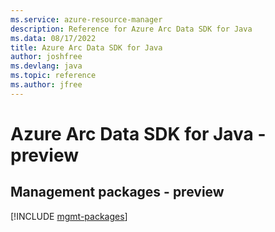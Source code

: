 ```yaml
---
ms.service: azure-resource-manager
description: Reference for Azure Arc Data SDK for Java
ms.data: 08/17/2022
title: Azure Arc Data SDK for Java
author: joshfree
ms.devlang: java
ms.topic: reference
ms.author: jfree
---
```

# Azure Arc Data SDK for Java - preview

## Management packages - preview
[!INCLUDE [mgmt-packages](arc-data-mgmt-index.md)]
